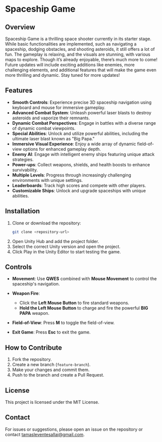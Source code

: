 # Spaceship Game

## Overview

Spaceship Game is a thrilling space shooter currently in its starter stage. While basic functionalities are implemented, such as navigating a spaceship, dodging obstacles, and shooting asteroids, it still offers a lot of fun. The gameplay is relaxing, and the visuals are stunning, with various maps to explore.
Though it’s already enjoyable, there’s much more to come! Future updates will include exciting additions like enemies, more challenging elements, and additional features that will make the game even more thrilling and dynamic. Stay tuned for more updates! 

## Features

- **Smooth Controls**: Experience precise 3D spaceship navigation using keyboard and mouse for immersive gameplay.
- **Advanced Combat System**: Unleash powerful laser blasts to destroy asteroids and vaporize their remnants.
- **Dynamic Combat Perspectives**: Engage in battles with a diverse range of dynamic combat viewpoints.
- **Special Abilities**: Unlock and utilize powerful abilities, including the ultimate laser blast known as "Big Papa."
- **Immersive Visual Experience**: Enjoy a wide array of dynamic field-of-view options for enhanced gameplay depth.
- **Enemy AI**: Engage with intelligent enemy ships featuring unique attack strategies.
- **Power-ups**: Collect weapons, shields, and health boosts to enhance survivability.
- **Multiple Levels**: Progress through increasingly challenging environments with unique settings.
- **Leaderboards**: Track high scores and compete with other players.
- **Customizable Ships**: Unlock and upgrade spaceships with unique abilities.

## Installation

1. Clone or download the repository:
   ```bash
   git clone <repository-url>
2. Open Unity Hub and add the project folder.
3. Select the correct Unity version and open the project.
4. Click Play in the Unity Editor to start testing the game.

## Controls

- **Movement**: Use **QWES** combined with **Mouse Movement** to control the spaceship's navigation.

- **Weapon Fire**:  
  - Click the **Left Mouse Button** to fire standard weapons.
  - **Hold the Left Mouse Button** to charge and fire the powerful **BIG PAPA** weapon.

- **Field-of-View**: Press **M** to toggle the field-of-view.

- **Exit Game**: Press **Esc** to exit the game.



## How to Contribute

1. Fork the repository.
2. Create a new branch (`feature-branch`).
3. Make your changes and commit them.
4. Push to the branch and create a Pull Request.

## License

This project is licensed under the MIT License.

## Contact

For issues or suggestions, please open an issue on the repository or contact [tamasleventesallai@gmail.com](mailto:tamasleventesallai@gmail.com).
